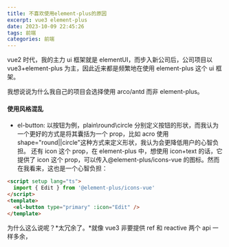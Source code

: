 ```yaml
---
title: 不喜欢使用element-plus的原因
excerpt: vue3 element-plus
date: 2023-10-09 22:45:26
tags: 前端
categories: 前端
---
```


vue2 时代，我的主力 ui 框架就是 elementUI，而步入新公司后，公司项目以 vue3+element-plus 为主，因此近来都是频繁地在使用 element-plus 这个 ui 框架。

我想说说为什么我自己的项目会选择使用 arco/antd 而非 element-plus。

#### 使用风格混乱

- el-button:
  以按钮为例，plain\round\circle 分别定义按钮的形状，而我认为一个更好的方式是将其囊括为一个 prop，比如 acro 使用 shape="round||circle"这种方式来定义形状，我认为会更降低用户的心智负担。
  还有 icon 这个 prop，在 element-plus 中，想使用 icon+text 的话，它提供了 icon 这个 prop，可以传入@element-plus/icons-vue 的图标。然而在我看来，这也是一个心智负担：

```html
<script setup lang="ts">
  import { Edit } from '@element-plus/icons-vue'
</script>
<template>
  <el-button type="primary" :icon="Edit" />
</template>
```

为什么这么说呢？*太冗余了。*就像 vue3 非要提供 ref 和 reactive 两个 api 一样多余，
